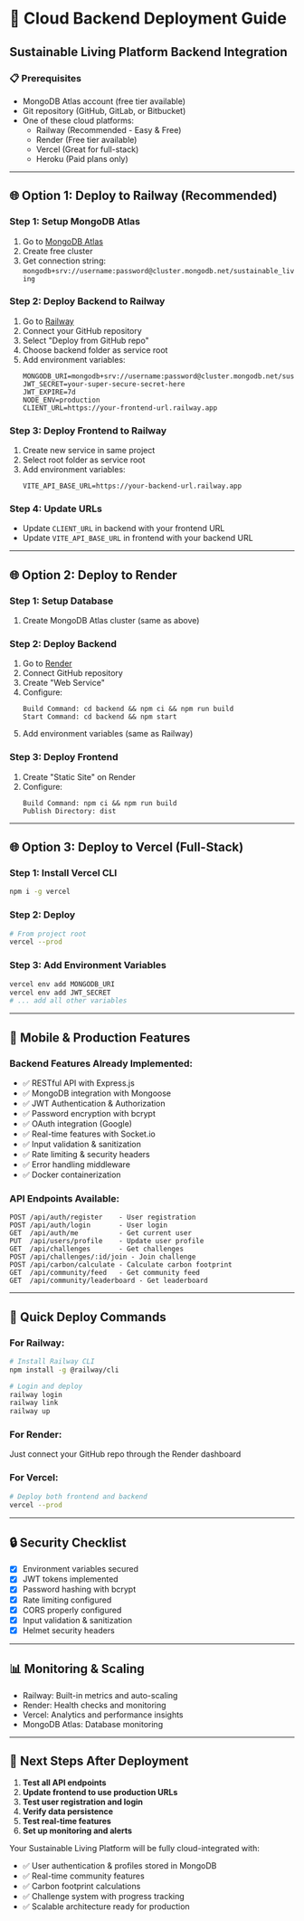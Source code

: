 # 🚀 Cloud Backend Deployment Guide
## Sustainable Living Platform Backend Integration

### 📋 **Prerequisites**
- MongoDB Atlas account (free tier available)
- Git repository (GitHub, GitLab, or Bitbucket)
- One of these cloud platforms:
  - Railway (Recommended - Easy & Free)
  - Render (Free tier available)
  - Vercel (Great for full-stack)
  - Heroku (Paid plans only)

---

## 🌐 **Option 1: Deploy to Railway (Recommended)**

### **Step 1: Setup MongoDB Atlas**
1. Go to [MongoDB Atlas](https://cloud.mongodb.com/)
2. Create free cluster
3. Get connection string: `mongodb+srv://username:password@cluster.mongodb.net/sustainable_living`

### **Step 2: Deploy Backend to Railway**
1. Go to [Railway](https://railway.app/)
2. Connect your GitHub repository
3. Select "Deploy from GitHub repo"
4. Choose backend folder as service root
5. Add environment variables:
   ```
   MONGODB_URI=mongodb+srv://username:password@cluster.mongodb.net/sustainable_living
   JWT_SECRET=your-super-secure-secret-here
   JWT_EXPIRE=7d
   NODE_ENV=production
   CLIENT_URL=https://your-frontend-url.railway.app
   ```

### **Step 3: Deploy Frontend to Railway**
1. Create new service in same project
2. Select root folder as service root
3. Add environment variables:
   ```
   VITE_API_BASE_URL=https://your-backend-url.railway.app
   ```

### **Step 4: Update URLs**
- Update `CLIENT_URL` in backend with your frontend URL
- Update `VITE_API_BASE_URL` in frontend with your backend URL

---

## 🌐 **Option 2: Deploy to Render**

### **Step 1: Setup Database**
1. Create MongoDB Atlas cluster (same as above)

### **Step 2: Deploy Backend**
1. Go to [Render](https://render.com/)
2. Connect GitHub repository
3. Create "Web Service"
4. Configure:
   ```
   Build Command: cd backend && npm ci && npm run build
   Start Command: cd backend && npm start
   ```
5. Add environment variables (same as Railway)

### **Step 3: Deploy Frontend**
1. Create "Static Site" on Render
2. Configure:
   ```
   Build Command: npm ci && npm run build
   Publish Directory: dist
   ```

---

## 🌐 **Option 3: Deploy to Vercel (Full-Stack)**

### **Step 1: Install Vercel CLI**
```bash
npm i -g vercel
```

### **Step 2: Deploy**
```bash
# From project root
vercel --prod
```

### **Step 3: Add Environment Variables**
```bash
vercel env add MONGODB_URI
vercel env add JWT_SECRET
# ... add all other variables
```

---

## 📱 **Mobile & Production Features**

### **Backend Features Already Implemented:**
- ✅ RESTful API with Express.js
- ✅ MongoDB integration with Mongoose
- ✅ JWT Authentication & Authorization
- ✅ Password encryption with bcrypt
- ✅ OAuth integration (Google)
- ✅ Real-time features with Socket.io
- ✅ Input validation & sanitization
- ✅ Rate limiting & security headers
- ✅ Error handling middleware
- ✅ Docker containerization

### **API Endpoints Available:**
```
POST /api/auth/register    - User registration
POST /api/auth/login       - User login
GET  /api/auth/me          - Get current user
PUT  /api/users/profile    - Update user profile
GET  /api/challenges       - Get challenges
POST /api/challenges/:id/join - Join challenge
POST /api/carbon/calculate - Calculate carbon footprint
GET  /api/community/feed   - Get community feed
GET  /api/community/leaderboard - Get leaderboard
```

---

## 🔧 **Quick Deploy Commands**

### **For Railway:**
```bash
# Install Railway CLI
npm install -g @railway/cli

# Login and deploy
railway login
railway link
railway up
```

### **For Render:**
Just connect your GitHub repo through the Render dashboard

### **For Vercel:**
```bash
# Deploy both frontend and backend
vercel --prod
```

---

## 🔒 **Security Checklist**
- [x] Environment variables secured
- [x] JWT tokens implemented
- [x] Password hashing with bcrypt
- [x] Rate limiting configured
- [x] CORS properly configured
- [x] Input validation & sanitization
- [x] Helmet security headers

---

## 📊 **Monitoring & Scaling**
- Railway: Built-in metrics and auto-scaling
- Render: Health checks and monitoring
- Vercel: Analytics and performance insights
- MongoDB Atlas: Database monitoring

---

## 🚀 **Next Steps After Deployment**

1. **Test all API endpoints**
2. **Update frontend to use production URLs**
3. **Test user registration and login**
4. **Verify data persistence**
5. **Test real-time features**
6. **Set up monitoring and alerts**

Your Sustainable Living Platform will be fully cloud-integrated with:
- ✅ User authentication & profiles stored in MongoDB
- ✅ Real-time community features
- ✅ Carbon footprint calculations
- ✅ Challenge system with progress tracking
- ✅ Scalable architecture ready for production

